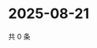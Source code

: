 # 2025-08-21

共 0 条

<!-- BEGIN ZHIHUQUESTIONS -->
<!-- 最后更新时间 Thu Aug 21 2025 16:15:45 GMT+0800 (China Standard Time) -->

<!-- END ZHIHUQUESTIONS -->
